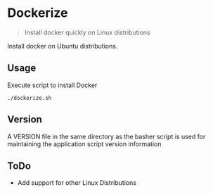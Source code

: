 # Dockerize
> Install docker quickly on Linux distributions

Install docker on Ubuntu distributions.

## Usage
Execute script to install Docker
```
./dockerize.sh
```

## Version
A VERSION file in the same directory as the basher script is used for maintaining the application script version information

## ToDo
* Add support for other Linux Distributions
